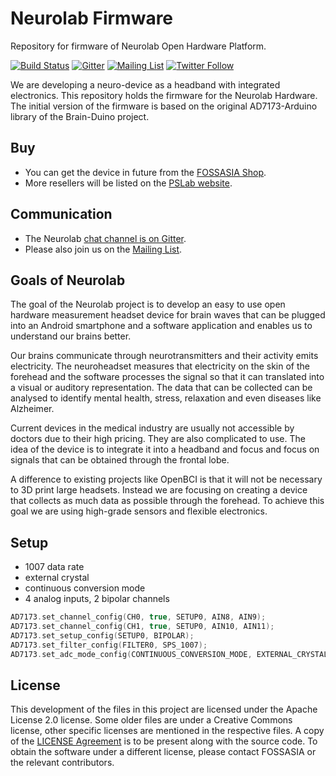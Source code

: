 # Neurolab Firmware

Repository for firmware of Neurolab Open Hardware Platform.

[![Build Status](https://travis-ci.org/fossasia/neurolab-firmware.svg?branch=master)](https://travis-ci.org/fossasia/neurolab-firmware)
[![Gitter](https://badges.gitter.im/fossasia/neurolab.svg)](https://gitter.im/fossasia/neurolab?utm_source=badge&utm_medium=badge&utm_campaign=pr-badge)
[![Mailing List](https://img.shields.io/badge/Mailing%20List-FOSSASIA-blue.svg)](https://groups.google.com/forum/#!forum/pslab-fossasia)
[![Twitter Follow](https://img.shields.io/twitter/follow/pslabio.svg?style=social&label=Follow&maxAge=2592000?style=flat-square)](https://twitter.com/pslabio)

We are developing a neuro-device as a headband with integrated electronics. This repository holds the firmware for the Neurolab Hardware. The initial version of the firmware is based on the original AD7173-Arduino library of the Brain-Duino project.

## Buy

* You can get the device in future from the [FOSSASIA Shop](https://fossasia.com).
* More resellers will be listed on the [PSLab website](https://pslab.io/shop/).

## Communication

* The Neurolab [chat channel is on Gitter](https://gitter.im/fossasia/neurolab).
* Please also join us on the [Mailing List](https://groups.google.com/forum/#!forum/pslab-fossasia).

## Goals of Neurolab

The goal of the Neurolab project is to develop an easy to use open hardware measurement headset device for brain waves that can be plugged into an Android smartphone and a software application and enables us to understand our brains better.

Our brains communicate through neurotransmitters and their activity emits electricity. The neuroheadset measures that electricity on the skin of the forehead and the software processes the signal so that it can translated into a visual or auditory representation. The data that can be collected can be analysed to identify mental health, stress, relaxation and even diseases like Alzheimer. 

Current devices in the medical industry are usually not accessible by doctors due to their high pricing. They are also complicated to use. The idea of the device is to integrate it into a headband and focus and focus on signals that can be obtained through the frontal lobe.

A difference to existing projects like OpenBCI is that it will not be necessary to 3D print large headsets. Instead we are focusing on creating a device that collects as much data as possible through the forehead. To achieve this goal we are using high-grade sensors and flexible electronics.

## Setup

* 1007 data rate
* external crystal
* continuous conversion mode
* 4 analog inputs, 2 bipolar channels

```c
AD7173.set_channel_config(CH0, true, SETUP0, AIN8, AIN9);
AD7173.set_channel_config(CH1, true, SETUP0, AIN10, AIN11);
AD7173.set_setup_config(SETUP0, BIPOLAR);
AD7173.set_filter_config(FILTER0, SPS_1007);
AD7173.set_adc_mode_config(CONTINUOUS_CONVERSION_MODE, EXTERNAL_CRYSTAL);
```

## License

This development of the files in this project are licensed under the Apache License 2.0 license. Some older files are under a Creative Commons license, other specific licenses are mentioned in the respective files. A copy of the [LICENSE Agreement](LICENSE) is to be present along with the source code. To obtain the software under a different license, please contact FOSSASIA or the relevant contributors.
